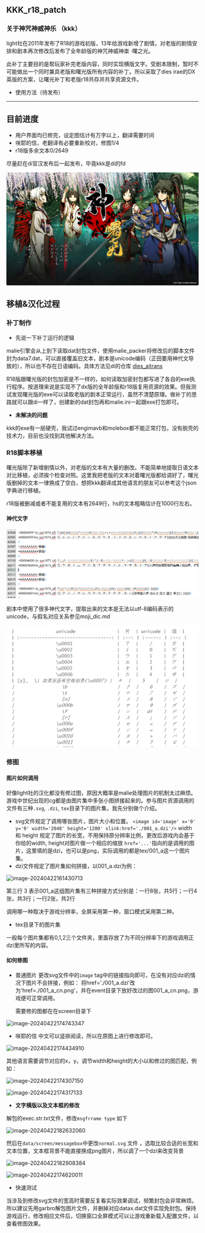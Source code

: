 ## KKK_r18_patch

### 关于神咒神威神乐 （kkk） 

light社在2011年发布了R18的游戏初版，13年给游戏新增了剧情，对老版的剧情安排和剧本再次修改后发布了全年龄版的神咒神威神楽 ·曙之光。

此补丁主要目的是帮玩家补完老版内容，同时实现横版文字。受剧本限制，暂时不可能做出一个同时兼具老版和曙光版所有内容的补丁。所以采取了dies irae的DX英版的方案，让曙光补丁和老版r18共存并共享资源文件。

- 使用方法（待发布）

---

## 目前进度

- 用户界面均已修完，设定图估计有万字以上，翻译需要时间
- 咲耶的信，老翻译有必要重新校对，修图1/4
- r18版多余文本0/2649

尽量赶在di官汉发布后一起发布，毕竟kkk是di的fd

![image-20240422184840280](README.assets/image-20240422184840280.png)



## 移植&汉化过程

### 补丁制作

- 先说一下补丁运行的逻辑

malie引擎会从上到下读取dat封包文件，使用malie_packer将修改后的脚本文件封为data7.dat，可以直接覆盖旧文本，剧本是unicode编码（正田要用神代文导致的），所以也不存在日语编码。具体方法见di的仓库 [dies_aitrans](https://github.com/Akaruzi/dies_aitrans)

R18版跟曙光版的封包加密是不一样的，如何读取加密封包都写进了各自的exe执行程序。按道理来说是实现不了dx版的全年龄版和r18版复用资源的效果。但我测试发现曙光版的exe可以读取老版的剧本正常运行，虽然不清楚原理。做补丁的思路就可以跟di一样了，创建新的dat封包再和malie.ini一起跟exe打包即可。

- **未解决的问题**

kkk的exe有一层硬壳，我试过engimavb和molebox都不能正常打包，没有脱壳的技术力，目前也没找到其他解决方法。

### R18脚本移植

曙光版除了新增剧情以外，对老版的文本有大量的删改。不能简单地提取日语文本对比移植，必须挨个检查对照。这里我把老版的文本对着曙光版都给调好了，曙光版删掉的文本一律换成了空白，想把kkk翻译成其他语言的朋友可以参考这个json字典进行移植。

r18版被删减或者不能复用的文本有2649行，hs的文本粗略估计在1000行左右。

#### 神代文字

![image-20240430205617864](README.assets/image-20240430205617864.png)

剧本中使用了很多神代文字，提取出来的文本是无法以utf-8编码表示的unicode，与假名对应关系参见moji_dic.md

![image-20240430210357563](README.assets/image-20240430210357563.png)



### 修图

#### 图片如何调用

好像light社的汉化都没有修过图，原因大概率是malie处理图片的机制太过麻烦。游戏中世纪出现的cg都是由图片集中多张小图拼接起来的。参与图片资源调用的文件有三种`.svg`, `.dzi`, `tex`目录下的图片集，我先分别做个介绍。

- svg文件规定了调用哪张图片，图片大小和位置。
```<image id='image' x='0' y='0' width='2048' height='1200' xlink:href='./001_a.dzi'/>```
width 和 height 规定了图片的长宽，不用保持原分辨率比例，更改后游戏内会基于你给的width, height对图片做一个相应的缩放
`href='...'`指向的是调用的图片，这里填的是dzi，也可以是png，实际调用的都是tex/001_a这一个图片集。
- dzi文件规定了图片集如何拼接，以001_a.dzi为例：

![image-20240422161430713](README.assets/image-20240422161430713.png)

第三行 3 表示001_a这组图片集有三种拼接方式分别是：一行8张，共5行；一行4张，共3行；一行2张，共2行

调用哪一种取决于游戏分辨率，全屏采用第一种，窗口模式采用第二种。

- tex目录下的图片集

一般每个图片集都有0,1,2三个文件夹，里面存放了为不同分辨率下的游戏调用正dzi里所写的内容。



#### 如何修图

- 普通图片
  更改svg文件中的`image` tag中的链接指向即可，在没有对应dzi的情况下图片不会拼接，例如：
  将href='./001_a.dzi'改为'href=./001_a_cn.png'，并在event目录下放好改过的图001_a_cn.png，游戏便可正常调用。

  需要修的图都在在screen目录下

![image-20240422174743347](README.assets/image-20240422174743347.png)

- 咲耶的信
  中文可以竖排阅读，所以在原图上进行修改即可。

![image-20240422174434910](README.assets/image-20240422174434910.png)



​	其他语言需要调节对应的x，y，调节width和height的大小以和修过的图匹配，例如：

![image-20240422174307150](README.assets/image-20240422174307150.png)

![image-20240422174317133](README.assets/image-20240422174317133.png)



- **文字横版以及文本框的修改**

解包的exec.str.txt文件，修改`msgfrrame type` 如下

![image-20240422182632060](README.assets/image-20240422182632060.png)

然后在`data/screen/messagebox`中更改`normal.svg` 文件 ，选取比较合适的长宽和文本位置，文本框背景不能直接换成png图片，所以调了一个dzi来改变背景

![image-20240422182908384](README.assets/image-20240422182908384.png)



![image-20240422174620011](README.assets/image-20240422174620011.png)



- 快速测试

当涉及到修改svg文件的宽高时需要反复看实际效果调试，频繁封包会非常麻烦。所以建议先用garbro解包图片文件，并删掉对应datax.dat文件实现免封包。保持游戏运行，修改相应文件后，切换窗口全屏模式可以让游戏重新载入配置文件，以查看修图效果。







